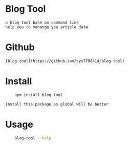 # Blog Tool  
    a blog tool base on command line 
    help you to manange you article data  

# Github  
    [blog-tool](https://github.com/cyx7788414/blog-tool)

# Install  
```bash
    npm install blog-tool
```
    install this package as global will be better

# Usage  
```bash
    blog-tool --help
```


